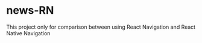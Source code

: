 # news-RN


This project only for comparison between using React Navigation and React Native Navigation
